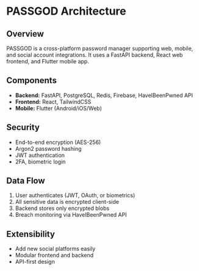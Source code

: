 # PASSGOD Architecture

## Overview
PASSGOD is a cross-platform password manager supporting web, mobile, and social account integrations. It uses a FastAPI backend, React web frontend, and Flutter mobile app.

## Components
- **Backend:** FastAPI, PostgreSQL, Redis, Firebase, HaveIBeenPwned API
- **Frontend:** React, TailwindCSS
- **Mobile:** Flutter (Android/iOS/Web)

## Security
- End-to-end encryption (AES-256)
- Argon2 password hashing
- JWT authentication
- 2FA, biometric login

## Data Flow
1. User authenticates (JWT, OAuth, or biometrics)
2. All sensitive data is encrypted client-side
3. Backend stores only encrypted blobs
4. Breach monitoring via HaveIBeenPwned API

## Extensibility
- Add new social platforms easily
- Modular frontend and backend
- API-first design 